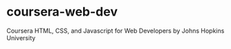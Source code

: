 # coursera-web-dev
Coursera HTML, CSS, and Javascript for Web Developers by Johns Hopkins University
